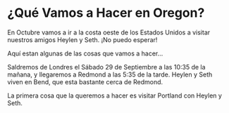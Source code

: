 # ¿Qué Vamos a Hacer en Oregon?

En Octubre vamos a ir a la costa oeste de los Estados Unidos a visitar nuestros amigos Heylen y Seth. ¡No puedo esperar!

Aquí estan algunas de las cosas que vamos a hacer…

Saldremos de Londres el Sábado 29 de Septiembre a las 10:35 de la mañana, y llegaremos a Redmond a las 5:35 de la tarde. Heylen y Seth viven en Bend, que esta bastante cerca de Redmond.

La primera cosa que la queremos a hacer es visitar Portland con Heylen y Seth.